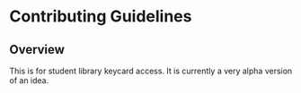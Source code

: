 # Contributing Guidelines

## Overview
This is for student library keycard access. It is currently a very alpha version of an idea.
